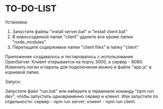 # TO-DO-LIST

Установка:

1) Запустите файлы "install server.bat" и "install client.bat"
2) В новосозданной папке "client" удалите все кроме папки "node_modules"
3) Перетащите содержимое папки "client files" в папку "client"

Приложение создавалось и тестировалось с использование OpenServer. Клиент открывается на порту 3000, а сервер - 8080. Изменить логин и пароль для подключения можно в файле "app.js" в корневой папке.

Запуск:

Запустите файл "run.bat" или наберите в терминале команду "npm run dev", чтобы запустить одновременно сервер и клиент. Или запустите по отдельности: сервер - npm run server; клиент - npm run client.

